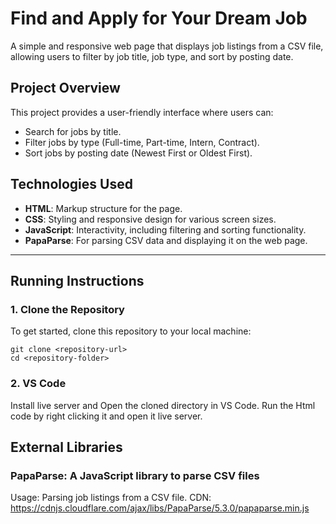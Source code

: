 # Find and Apply for Your Dream Job

A simple and responsive web page that displays job listings from a CSV file, allowing users to filter by job title, job type, and sort by posting date.

## Project Overview

This project provides a user-friendly interface where users can:
- Search for jobs by title.
- Filter jobs by type (Full-time, Part-time, Intern, Contract).
- Sort jobs by posting date (Newest First or Oldest First).

## Technologies Used
- **HTML**: Markup structure for the page.
- **CSS**: Styling and responsive design for various screen sizes.
- **JavaScript**: Interactivity, including filtering and sorting functionality.
- **PapaParse**: For parsing CSV data and displaying it on the web page.

---

## Running Instructions

### 1. Clone the Repository

To get started, clone this repository to your local machine:

```
git clone <repository-url>
cd <repository-folder>
```

### 2. VS Code

Install live server and Open the cloned directory in VS Code.
Run the Html code by right clicking it and open it live server.

## External Libraries

### PapaParse: A JavaScript library to parse CSV files
Usage: Parsing job listings from a CSV file. CDN: https://cdnjs.cloudflare.com/ajax/libs/PapaParse/5.3.0/papaparse.min.js

